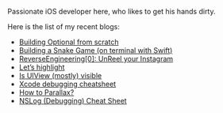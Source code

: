 Passionate iOS developer here, who likes to get his hands dirty.

Here is the list of my recent blogs:
- [Building Optional from scratch](https://dev.to/rationalkunal/building-optional-from-scratch-l2i)
- [Building a Snake Game (on terminal with Swift)](https://dev.to/rationalkunal/building-a-snake-game-on-terminal-with-swift-57a2)
- [ReverseEngineering\[0\]: UnReel your Instagram](https://dev.to/rationalkunal/reverseengineering0-unreel-your-instagram-1gh6)
- [Let’s highlight](https://dev.to/rationalkunal/lets-highlight-5lc)
- [Is UIView (mostly) visible](https://dev.to/rationalkunal/is-uiview-mostly-visible-59jf)
- [Xcode debugging cheatsheet](https://dev.to/rationalkunal/xcode-debugging-cheatsheet-10ib)
- [How to Parallax?](https://dev.to/rationalkunal/how-to-parallax-1gh3)
- [NSLog (Debugging) Cheat Sheet](https://dev.to/rationalkunal/nslog-debugging-cheat-sheet-100d)


<!--
**rational-kunal/rational-kunal** is a ✨ _special_ ✨ repository because its `README.md` (this file) appears on your GitHub profile.

Here are some ideas to get you started:

- 🔭 I’m currently working on ...
- 🌱 I’m currently learning ...
- 👯 I’m looking to collaborate on ...
- 🤔 I’m looking for help with ...
- 💬 Ask me about ...
- 📫 How to reach me: ...
- 😄 Pronouns: ...
- ⚡ Fun fact: ...
-->

